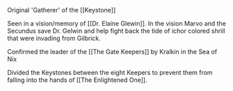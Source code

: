 Original 'Gatherer' of the [[Keystone]]

Seen in a vision/memory of [[Dr. Elaine Glewin]]. In the vision Marvo and the Secundus save Dr. Gelwin and help fight back the tide of ichor colored shrill that were invading from Gilbrick. 

Confirmed the leader of the [[The Gate Keepers]]  by Kralkin in the Sea of Nix

Divided the Keystones between the eight Keepers to prevent them from falling into the hands of [[The Enlightened One]].